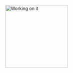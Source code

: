 <div style="display:flex;justify-content:center;width:100%">
<img src="https://i.gifer.com/origin/82/82a1ed531e333926a8ca2a00c277e0d1.gif" width="200px" alt="Working on it"/>
<div/>
<!--
### Hi there 👋

**LeoSouzaNunes/LeoSouzaNunes** is a ✨ _special_ ✨ repository because its `README.md` (this file) appears on your GitHub profile.

Here are some ideas to get you started:

- 🔭 I’m currently working on ...
- 🌱 I’m currently learning ...
- 👯 I’m looking to collaborate on ...
- 🤔 I’m looking for help with ...
- 💬 Ask me about ...
- 📫 How to reach me: ...
- 😄 Pronouns: ...
- ⚡ Fun fact: ...
-->
